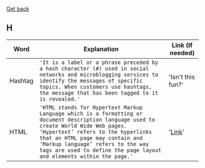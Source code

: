 [Get back](https://github.com/MrGKanev/Ecommerce-Glossary)
## H

|     Word       |        Explanation            |Link (If needed)             |
|----------------|-------------------------------|-----------------------------|
|Hashtag|`'It is a label or a phrase preceded by a hash character (#) used in social networks and microblogging services to identify the messages of specific topics. When customers use hashtags, the message that has been tagged to it is revealed.'`            |'Isn't this fun?'            |
|HTML|`'HTML stands for Hypertext Markup Language which is a formatting or document description language used to create World Wide Web pages. ‘Hypertext’ refers to the hyperlinks that an HTML page may contain and ‘Markup language’ refers to the way tags are used to define the page layout and elements within the page.'`            |'[Link](https://www.w3.org/html/)'            |